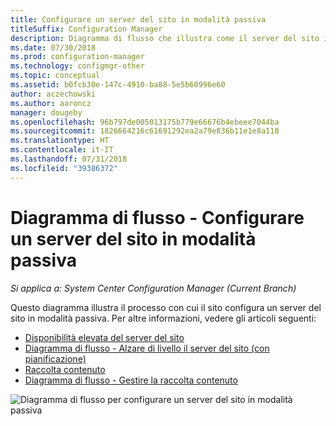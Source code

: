 ```yaml
---
title: Configurare un server del sito in modalità passiva
titleSuffix: Configuration Manager
description: Diagramma di flusso che illustra come il server del sito in modalità passiva viene configurato in Configuration Manager.
ms.date: 07/30/2018
ms.prod: configuration-manager
ms.technology: configmgr-other
ms.topic: conceptual
ms.assetid: b0fcb30e-147c-4910-ba88-5e5b60996e60
author: aczechowski
ms.author: aaroncz
manager: dougeby
ms.openlocfilehash: 96b797de005013175b779e66676b4ebeee7044ba
ms.sourcegitcommit: 1826664216c61691292ea2a79e836b11e1e8a118
ms.translationtype: HT
ms.contentlocale: it-IT
ms.lasthandoff: 07/31/2018
ms.locfileid: "39386372"
---
```

# <a name="flowchart---set-up-a-site-server-in-passive-mode"></a>Diagramma di flusso - Configurare un server del sito in modalità passiva

*Si applica a: System Center Configuration Manager (Current Branch)*

Questo diagramma illustra il processo con cui il sito configura un server del sito in modalità passiva. Per altre informazioni, vedere gli articoli seguenti:  
- [Disponibilità elevata del server del sito](/sccm/core/servers/deploy/configure/site-server-high-availability)
- [Diagramma di flusso - Alzare di livello il server del sito (con pianificazione)](/sccm/core/servers/deploy/configure/promote-site-server-flowchart)
- [Raccolta contenuto](/sccm/core/plan-design/hierarchy/the-content-library)
- [Diagramma di flusso - Gestire la raccolta contenuto](/sccm/core/plan-design/hierarchy/manage-content-library-flowchart)


![Diagramma di flusso per configurare un server del sito in modalità passiva](media/passive-site-server-setup.png)